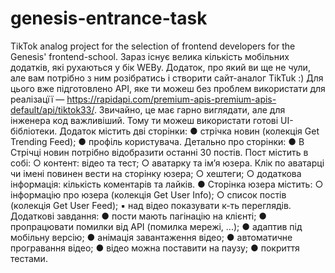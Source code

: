 # genesis-entrance-task
TikTok analog project for the selection of frontend developers for the Genesis' frontend-school.
Зараз існує велика кількість мобільних додатків, які рухаються у бік WEBy. Додаток, про який
ви ще не чули, але вам потрібно з ним розібратись і створити сайт-аналог TikTuk :)
Для цього вже підготовлено АРІ, яке ти можеш без проблем використати для реалізацїї —
https://rapidapi.com/premium-apis-premium-apis-default/api/tiktok33/.
Звичайно, це має гарно виглядати, але для інженера код важливіший. Тому ти можеш
використати готові UI-бібліотеки.
Додаток містить дві сторінки:
● стрічка новин (колекція Get Trending Feed);
● профіль користувача.
Детально про сторінки:
● В Стрічці новин потрібно відобразити останні 30 постів. Пост містить в собі:
○ контент: відео та тест;
○ аватарку та імʼя юзера. Клік по аватарці чи імені повинен вести на сторінку юзера;
○ хештеги;
○ додаткова інформація: кількість коментарів та лайків.
● Сторінка юзера містить:
○ інформацію про юзера (колекція Get User Info);
○ список постів (колекція Get User Feed);
▪ над відео показувати к-ть переглядів.
Додаткові завдання:
● пости мають пагінацію на клієнті;
● пропрацювати помилки від API (помилка мережі, ...);
● адаптив під мобільну версію;
● анімація завантаження відео;
● автоматичне програвання відео;
● відео можна поставити на паузу;
● покриття тестами.
